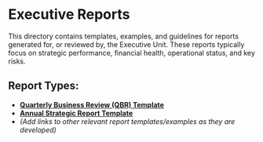# Executive Reports

This directory contains templates, examples, and guidelines for reports generated for, or reviewed by, the Executive Unit. These reports typically focus on strategic performance, financial health, operational status, and key risks.

## Report Types:

*   [**Quarterly Business Review (QBR) Template**](./QuarterlyBusinessReviewTemplate.md)
*   [**Annual Strategic Report Template**](./AnnualStrategicReportTemplate.md)
*   *(Add links to other relevant report templates/examples as they are developed)* 